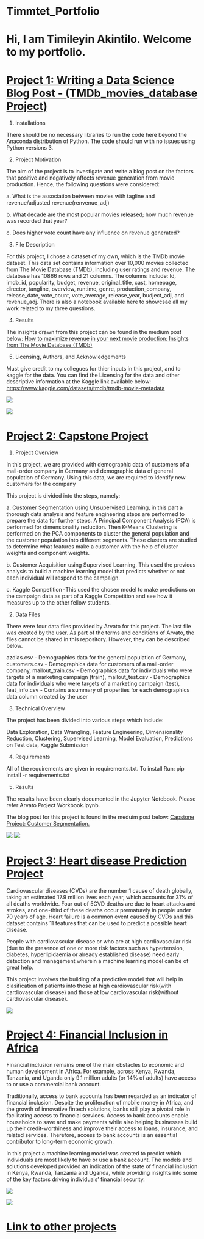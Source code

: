 # Timmtet_Portfolio
# Hi, I am Timileyin Akintilo. Welcome to my portfolio.


# [Project 1: Writing a Data Science Blog Post - (TMDb_movies_database Project)](https://github.com/Timmtet/Write-a-data-science-blog-post)
1. Installations

There should be no necessary libraries to run the code here beyond the Anaconda distribution of Python. The code should run with no issues using Python versions 3.

2. Project Motivation

The aim of the project is to investigate and write a blog post on the factors that positive and negatively affects revenue generation from movie production. Hence, the following questions were considered:

a. What is the association between movies with tagline and revenue/adjusted revenue(renvenue_adj)

b. What decade are the most popular movies released; how much revenue was recorded that year?

c. Does higher vote count have any influence on revenue generated?

3. File Description

For this project, I chose a dataset of my own, which is the TMDb movie dataset. This data set contains information over 10,000 movies collected from The Movie Database (TMDb), including user ratings and revenue. The database has 10866 rows and 21 columns. The columns include: Id, imdb_id, popularity, budget, revenue, original_title, cast, homepage, director, tangline, overview, runtime, genre, production_company, release_date, vote_count, vote_average, release_year, budject_adj, and revenue_adj.
There is also a notebook available here to showcsae all my work related to my three questions.

4. Results

The insights drawn from this project can be found in the medium post below:
[How to maximize revenue in your next movie production: Insights from The Movie Database (TMDb)](https://medium.com/@akintilotimileyin/how-to-maximize-revenue-in-your-next-movie-production-insights-from-the-movie-database-tmdb-c3e0c932dda1)

5. Licensing, Authors, and Acknowledgements

Must give credit to my collegues for thier inputs in this project, and to kaggle for the data. You can find the Licensing for the data and other descriptive information at the Kaggle link available below:
https://www.kaggle.com/datasets/tmdb/tmdb-movie-metadata

![](https://github.com/Timmtet/Timmtet_Portfolio/blob/main/Images/1_g8KTuLMF6MRm_wGGY7yKSQ.jpg)

![](https://github.com/Timmtet/Timmtet_Portfolio/blob/main/Images/1_1e5ePbZqmvz-sMSn7Q_nwA.jpg)


# [Project 2: Capstone Project](https://github.com/Timmtet/Capstone-Project1)
1. Project Overview

In this project, we are provided with demographic data of customers of a mail-order company in Germany and demographic data of general population of Germany. Using this data, we are required to identify new customers for the company

This project is divided into the steps, namely:

a. Customer Segmentation using Unsupervised Learning, in this part a thorough data analysis and feature engineering steps are performed to prepare the data for further steps. A Principal Component Analysis (PCA) is performed for dimensionality reduction. Then K-Means Clustering is performed on the PCA components to cluster the general population and the customer population into different segments. These clusters are studied to determine what features make a customer with the help of cluster weights and component weights.

b. Customer Acquisition using Supervised Learning, This used the previous analysis to build a machine learning model that predicts whether or not each individual will respond to the campaign.

c. Kaggle Competition - This used the chosen model to make predictions on the campaign data as part of a Kaggle Competition and see how it measures up to the other fellow students.


2. Data Files

There were four data files provided by Arvato for this project. The last file was created by the user. As part of the terms and conditions of Arvato, the files cannot be shared in this repository. However, they can be described below.

azdias.csv - Demographics data for the general population of Germany, customers.csv - Demographics data for customers of a mail-order company, mailout_train.csv - Demographics data for individuals who were targets of a marketing campaign (train), mailout_test.csv - Demographics data for individuals who were targets of a marketing campaign (test), feat_info.csv - Contains a summary of properties for each demographics data column created by the user 

3. Technical Overview

The project has been divided into various steps which include:

Data Exploration, Data Wrangling, Feature Engineering, Dimensionality Reduction, Clustering, Supervised Learning, Model Evaluation, Predictions on Test data, Kaggle Submission

4. Requirements

All of the requirements are given in requirements.txt. To install Run: pip install -r requirements.txt

5. Results

The results have been clearly documented in the Jupyter Notebook. Please refer Arvato Project Workbook.ipynb.

The blog post for this project is found in the meduim post below:
[Capstone Project: Customer Segmentation.](https://medium.com/@akintilotimileyin/capstone-project-customer-segmentation-5f2844515909)

![](https://github.com/Timmtet/Timmtet_Portfolio/blob/main/Images/General.jpg)
![](https://github.com/Timmtet/Timmtet_Portfolio/blob/main/Images/FI.jpg)


# [Project 3: Heart disease Prediction Project](https://github.com/Timmtet/Kagggle-Heart-Prediction-Project)

Cardiovascular diseases (CVDs) are the number 1 cause of death globally, taking an estimated 17.9 million lives each year, which accounts for 31% of all deaths worldwide. Four out of 5CVD deaths are due to heart attacks and strokes, and one-third of these deaths occur prematurely in people under 70 years of age. Heart failure is a common event caused by CVDs and this dataset contains 11 features that can be used to predict a possible heart disease.

People with cardiovascular disease or who are at high cardiovascular risk (due to the presence of one or more risk factors such as hypertension, diabetes, hyperlipidaemia or already established disease) need early detection and management wherein a machine learning model can be of great help.

This project involves the building of a predictive model that will help in clasification of patients into those at high cardiovascular risk(with cardiovascular disease) and those at low cardiovascular risk(without cardiovascular disease).

![](https://github.com/Timmtet/Timmtet_Portfolio/blob/main/Images/download%20(1).png)


# [Project 4: Financial Inclusion in Africa](https://github.com/Timmtet/Financial-Inclusion-in-Africa-/blob/main/Zindi%20Financial%20inclusion%20.ipynb)
Financial inclusion remains one of the main obstacles to economic and human development in Africa. For example, across Kenya, Rwanda, Tanzania, and Uganda only 9.1 million adults (or 14% of adults) have access to or use a commercial bank account.

Traditionally, access to bank accounts has been regarded as an indicator of financial inclusion. Despite the proliferation of mobile money in Africa, and the growth of innovative fintech solutions, banks still play a pivotal role in facilitating access to financial services. Access to bank accounts enable households to save and make payments while also helping businesses build up their credit-worthiness and improve their access to loans, insurance, and related services. Therefore, access to bank accounts is an essential contributor to long-term economic growth.

In this project a machine learning model was created to predict which individuals are most likely to have or use a bank account. The models and solutions developed provided an indication of the state of financial inclusion in Kenya, Rwanda, Tanzania and Uganda, while providing insights into some of the key factors driving individuals’ financial security.


![](https://github.com/Timmtet/Timmtet_Portfolio/blob/main/Images/download2.png)

![](https://github.com/Timmtet/Timmtet_Portfolio/blob/main/Images/confusion%20matr.png)

# [Link to other projects](https://github.com/Timmtet?tab=repositories)
